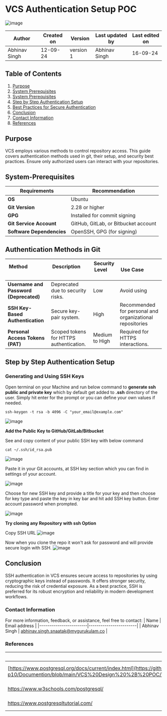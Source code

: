# VCS Authentication Setup POC

![image](https://github.com/user-attachments/assets/338a5d67-4fd9-4083-a9eb-5d2d8d830785)


|  Author        | Created on |  Version  | Last updated by   |   Last edited on   |
|----------------|------------|-----------|-------------------|--------------------|
| Abhinav Singh  |  12-09-24  | version 1 |   Abhinav Singh   |      16-09-24      |

## Table of Contents
1. [Purpose](#purpose)
2. [System Prerequisites](#system-prerequisites)
3. [System Prerequisites](#system-prerequisites)
4. [Step by Step Authentication Setup](#step-by-step-authentication-step)
5. [Best Practices for Secure Authentication](#best-practices-for-secure-authentication)
6. [Conclusion](#conclusion)
7. [Contact Information](#Contact-Information)
8. [References](#References)

## Purpose
VCS employs various methods to control repository access. This guide covers authentication methods used in git, their setup, and security best practices. Ensure only authorized users can interact with your repositories.

## System-Prerequisites

|        Requirements           |            Recommendation            |
|-------------------------------|--------------------------------------|
|            **OS**             |                Ubuntu                |
|        **Git Version**        |            2.28 or higher            |
|            **GPG**            |       Installed for commit signing   |
|   **Git Service Account**     | GitHub, GitLab, or Bitbucket account |
|   **Software Dependencies**   |      OpenSSH, GPG (for signing)      |

## Authentication Methods in Git
| **Method**                  | **Description**                    | **Security Level**           | **Use Case**            |
|-----------------------------|-----------------------------------|------------------------------|--------------------------|
| **Username and Password (Deprecated)** | Deprecated due to security risks. |   Low  |   Avoid using   |
|    **SSH Key-Based Authentication**    | Secure key-pair system. |   High  | Recommended for personal and organizational repositories  |
|   **Personal Access Tokens (PAT)**    |  Scoped tokens for HTTPS authentication. |  Medium to High  |   Required for HTTPS interactions.   |

## Step by Step Authentication Setup

### Generating and Using SSH Keys 

Open terminal on your Machine and run below command to **generate ssh public and private key** which by default get added to **.ssh** directory of the user. Simply hit enter for the prompt or you can define your own values if needed.

```
ssh-keygen -t rsa -b 4096 -C "your_email@example.com"
```
![image](https://github.com/user-attachments/assets/5d5cf281-3998-497e-bf12-6f69f59deccd)

**Add the Public Key to GitHub/GitLab/Bitbucket**

See and copy content of your public SSH key with below command
 
``` 
cat ~/.ssh/id_rsa.pub
```
![image](https://github.com/user-attachments/assets/6a6f6659-d826-45b2-972e-8347ea6ca99a)

Paste it in your Git accounts, at SSH key section which you can find in settings of your account.

![image](https://github.com/user-attachments/assets/5dc9d303-c3fd-4d5f-946d-7290c020308e)

Choose for new SSH key and provide a title for your key and then choose for key type and paste the key in key bar and hit add SSH key button.
Enter account password when prompted.

![image](https://github.com/user-attachments/assets/fd6e4284-f83c-412e-bc28-597c8a311c5c)


**Try cloning any Repository with ssh Option**

Copy SSH URL 
![image](https://github.com/user-attachments/assets/37840952-add4-427e-bee8-d6d0a8b2b0ef)

Now when you clone the repo it won't ask for password and will provide secure login with SSH.
![image](https://github.com/user-attachments/assets/692969dc-3dd5-4ad7-9d13-26fb8c2de287)

## Conclusion

SSH authentication in VCS ensures secure access to repositories by using cryptographic keys instead of passwords. It offers stronger security, reducing the risk of credential exposure. As a best practice, SSH is preferred for its robust encryption and reliability in modern development workflows. 

### Contact Information
For more information, feedback, or assistance, feel free to contact:
| Name                   | Email address          |
|------------------------|------------------------|
| Abhinav Singh          | abhinav.singh.snaatak@mygurukulam.co  |


### References
| Links                                             | Descriptions                       |
|---------------------------------------------------|------------------------------------|
| [https://www.postgresql.org/docs/current/index.html](https://github.com/mygurukulam-p10/Documention/blob/main/VCS%20Design%20%2B%20POC/VCS%20Authn%20%26%20Authz%20strategy/VCS%20Authentication%20Detailed%20Document/README.md) |VCS authentication Documentation |
|https://www.w3schools.com/postgresql/| PostgreSQL Tutorial|
| https://www.postgresqltutorial.com/|PostgreSQL Best Practices|
